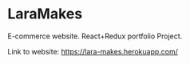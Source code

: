 # LaraMakes
E-commerce website. React+Redux portfolio Project.

Link to website: https://lara-makes.herokuapp.com/
